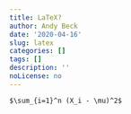 ```yaml
---
title: LaTeX?
author: Andy Beck
date: '2020-04-16'
slug: latex
categories: []
tags: []
description: ''
noLicense: no
---
```


`$\sum_{i=1}^n (X_i - \mu)^2$`